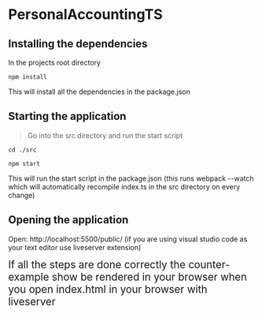 # PersonalAccountingTS

## Installing the dependencies

In the projects root directory

```
npm install

```

This will install all the dependencies in the package.json

## Starting the application

> Go into the src directory and run the start script

```
cd ./src

npm start

```
This will run the start script in the package.json (this runs webpack --watch which will automatically recompile index.ts in the src directory on every change)

## Opening the application
Open: http://localhost:5500/public/ (if you are using visual studio code as your text editor use liveserver extension)

<p>
<span style="font-size: 1.3rem"> 
If all the steps are done correctly the counter-example  show be rendered  in your browser when you open index.html in your browser with liveserver
</span> <br/>
